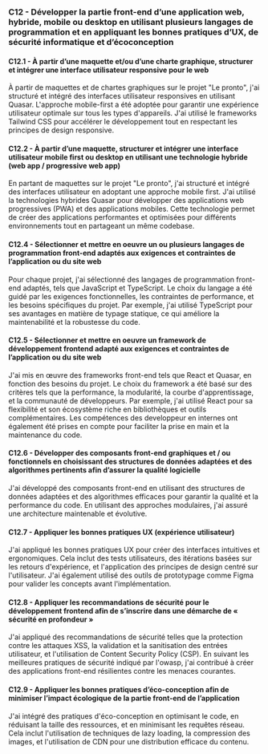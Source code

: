 ### C12 - Développer la partie front-end d’une application web, hybride, mobile ou desktop en utilisant plusieurs langages de programmation et en appliquant les bonnes pratiques d’UX, de sécurité informatique et d’écoconception

#### C12.1 - À partir d’une maquette et/ou d’une charte graphique, structurer et intégrer une interface utilisateur responsive pour le web

À partir de maquettes et de chartes graphiques sur le projet "Le pronto", j'ai structuré et intégré des interfaces utilisateur responsives en utilisant Quasar. L'approche mobile-first a été adoptée pour garantir une expérience utilisateur optimale sur tous les types d'appareils. J'ai utilisé le frameworks Tailwind CSS pour accélérer le développement tout en respectant les principes de design responsive.

#### C12.2 - À partir d’une maquette, structurer et intégrer une interface utilisateur mobile first ou desktop en utilisant une technologie hybride (web app / progressive web app)

En partant de maquettes sur le projet "Le pronto", j'ai structuré et intégré des interfaces utilisateur en adoptant une approche mobile first. J'ai utilisé la technologies hybrides Quasar pour développer des applications web progressives (PWA) et des applications mobiles. Cette technologie permet de créer des applications performantes et optimisées pour différents environnements tout en partageant un même codebase.

#### C12.4 - Sélectionner et mettre en oeuvre un ou plusieurs langages de programmation front-end adaptés aux exigences et contraintes de l’application ou du site web

Pour chaque projet, j'ai sélectionné des langages de programmation front-end adaptés, tels que JavaScript et TypeScript. Le choix du langage a été guidé par les exigences fonctionnelles, les contraintes de performance, et les besoins spécifiques du projet. Par exemple, j'ai utilisé TypeScript pour ses avantages en matière de typage statique, ce qui améliore la maintenabilité et la robustesse du code.

#### C12.5 - Sélectionner et mettre en oeuvre un framework de développement frontend adapté aux exigences et contraintes de l’application ou du site web

J'ai mis en œuvre des frameworks front-end tels que React et Quasar, en fonction des besoins du projet. Le choix du framework a été basé sur des critères tels que la performance, la modularité, la courbe d'apprentissage, et la communauté de développeurs. Par exemple, j'ai utilisé React pour sa flexibilité et son écosystème riche en bibliothèques et outils complémentaires. Les compétences des developpeur en internes ont également été prises en compte pour faciliter la prise en main et la maintenance du code.

#### C12.6 - Développer des composants front-end graphiques et / ou fonctionnels en choisissant des structures de données adaptées et des algorithmes pertinents afin d’assurer la qualité logicielle

J'ai développé des composants front-end en utilisant des structures de données adaptées et des algorithmes efficaces pour garantir la qualité et la performance du code. En utilisant des approches modulaires, j'ai assuré une architecture maintenable et évolutive.

#### C12.7 - Appliquer les bonnes pratiques UX (expérience utilisateur)

J'ai appliqué les bonnes pratiques UX pour créer des interfaces intuitives et ergonomiques. Cela inclut des tests utilisateurs, des itérations basées sur les retours d'expérience, et l'application des principes de design centré sur l'utilisateur. J'ai également utilisé des outils de prototypage comme Figma pour valider les concepts avant l'implémentation.

#### C12.8 - Appliquer les recommandations de sécurité pour le développement frontend afin de s’inscrire dans une démarche de « sécurité en profondeur »

J'ai appliqué des recommandations de sécurité telles que la protection contre les attaques XSS, la validation et la sanitisation des entrées utilisateur, et l'utilisation de Content Security Policy (CSP). En suivant les meilleures pratiques de sécurité indiqué par l'owasp, j'ai contribué à créer des applications front-end résilientes contre les menaces courantes.

#### C12.9 - Appliquer les bonnes pratiques d’éco-conception afin de minimiser l’impact écologique de la partie front-end de l’application

J'ai intégré des pratiques d'éco-conception en optimisant le code, en réduisant la taille des ressources, et en minimisant les requêtes réseau. Cela inclut l'utilisation de techniques de lazy loading, la compression des images, et l'utilisation de CDN pour une distribution efficace du contenu.
